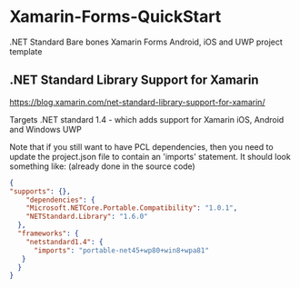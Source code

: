 # Xamarin-Forms-QuickStart
.NET Standard Bare bones Xamarin Forms Android, iOS and UWP project template

## .NET Standard Library Support for Xamarin
https://blog.xamarin.com/net-standard-library-support-for-xamarin/

Targets .NET standard 1.4 - which adds support for Xamarin iOS, Android and Windows UWP

Note that if you still want to have PCL dependencies, then you need to update the project.json file to contain an 'imports' statement.
It should look something like: (already done in the source code)
```json
{
"supports": {},    
    "dependencies": {
    "Microsoft.NETCore.Portable.Compatibility": "1.0.1",
    "NETStandard.Library": "1.6.0"
  },
  "frameworks": {
    "netstandard1.4": {
      "imports": "portable-net45+wp80+win8+wpa81"
   }
  }
}
```

